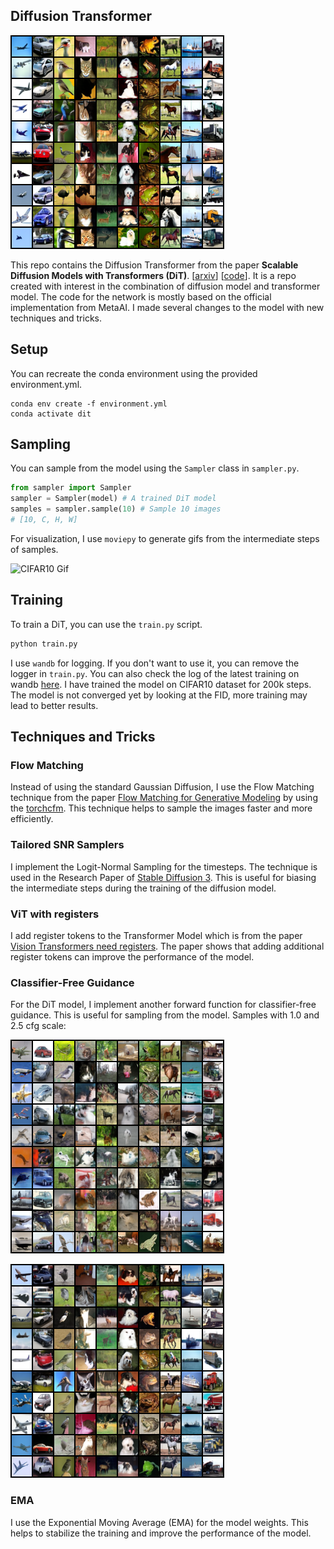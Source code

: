 ## Diffusion Transformer

![DiT CIFAR10 Samples](assets/step199999_cfg5.0_ema.png)

This repo contains the Diffusion Transformer from the paper **Scalable Diffusion Models with Transformers (DiT)**. [[arxiv](https://arxiv.org/abs/2212.09748)] [[code](https://github.com/facebookresearch/DiT)]. It is a repo created with interest in the combination of diffusion model and transformer model. The code for the network is mostly based on the official implementation from MetaAI. I made several changes to the model with new techniques and tricks.

## Setup
You can recreate the conda environment using the provided environment.yml.
```
conda env create -f environment.yml
conda activate dit
```

## Sampling
You can sample from the model using the `Sampler` class in `sampler.py`.
```python
from sampler import Sampler
sampler = Sampler(model) # A trained DiT model
samples = sampler.sample(10) # Sample 10 images
# [10, C, H, W]
```
For visualization, I use `moviepy` to generate gifs from the intermediate steps of samples.

![CIFAR10 Gif](assets/step199999_cfg5.0_ema.gif)

## Training
To train a DiT, you can use the `train.py` script.
```bash
python train.py
```
I use `wandb` for logging. If you don't want to use it, you can remove the logger in `train.py`. You can also check the log of the latest training on wandb [here](https://wandb.ai/archimickey/dit-cfm/runs/19ylvvzr?nw=nwuserarchimickey). I have trained the model on CIFAR10 dataset for 200k steps. The model is not converged yet by looking at the FID, more training may lead to better results.


## Techniques and Tricks
### Flow Matching
Instead of using the standard Gaussian Diffusion, I use the Flow Matching technique from the paper [Flow Matching for Generative Modeling](https://arxiv.org/abs/2210.02747) by using the [torchcfm](https://github.com/atong01/conditional-flow-matching/tree/main). This technique helps to sample the images faster and more efficiently.
### Tailored SNR Samplers
I implement the Logit-Normal Sampling for the timesteps. The technique is used in the Research Paper of [Stable Diffusion 3](https://arxiv.org/pdf/2403.03206). This is useful for biasing the intermediate steps during the training of the diffusion model.
### ViT with registers
I add register tokens to the Transformer Model which is from the paper [Vision Transformers need registers](https://arxiv.org/pdf/2309.16588). The paper shows that adding additional register tokens can improve the performance of the model.
### Classifier-Free Guidance
For the DiT model, I implement another forward function for classifier-free guidance. This is useful for sampling from the model.
Samples with 1.0 and 2.5 cfg scale:

![CIFAR10 cfg=1.0](assets/step199999_cfg1.0_ema.png)

![CIFAR10 cfg=2.5](assets/step199999_cfg2.5_ema.png)

### EMA
I use the Exponential Moving Average (EMA) for the model weights. This helps to stabilize the training and improve the performance of the model.